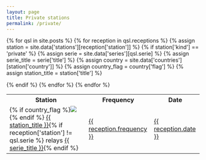 ```yaml
---
layout: page
title: Private stations
permalink: /private/
---
```


<table>
<tr>
    <th>Station</th>
    <th>Frequency</th>
    <th>Date</th>
</tr>

{% for qsl in site.posts %}
{% for reception in qsl.receptions %}
{% assign station = site.data['stations'][reception['station']] %}
{% if station['kind'] == 'private' %}
{% assign serie = site.data['series'][qsl.serie] %}
{% assign serie_title = serie['title'] %}
{% assign country = site.data['countries'][station['country']] %}
{% assign country_flag = country['flag'] %}
{% assign station_title = station['title'] %}

<tr>
    <td>{% if country_flag %}<img class="flag" src="{{ country_flag }}"/>{% endif %} <a href="/stations/{{ reception['station'] }}.html">{{ station_title }}</a>{% if reception['station'] != qsl.serie %} relays <a href="/series/{{ qsl.serie }}.html">{{ serie_title }}</a>{% endif %}</td>
    <td><a href="{{ qsl.url }}">{{ reception.frequency }}</a></td>
    <td><a href="{{ qsl.url }}">{{ reception.date }}</a></td>
</tr>

{% endif %}
{% endfor %}
{% endfor %}

</table>
